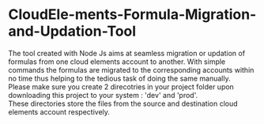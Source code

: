 # CloudEle-ments-Formula-Migration-and-Updation-Tool
The tool created with Node Js aims at seamless migration or updation of formulas from one cloud elements account to another. With simple commands the formulas  are migrated to the corresponding accounts within no time thus helping to the tedious task of doing the same manually.</br>
Please make sure you create 2 direcotries in your project folder upon downloading this project to your system : 'dev' and 'prod'.</br>
These directories store the files from the source and destination cloud elements account respectively.
